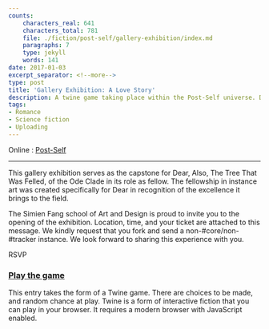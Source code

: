 ```yaml
---
counts:
    characters_real: 641
    characters_total: 781
    file: ./fiction/post-self/gallery-exhibition/index.md
    paragraphs: 7
    type: jekyll
    words: 141
date: 2017-01-03
excerpt_separator: <!--more-->
type: post
title: 'Gallery Exhibition: A Love Story'
description: A twine game taking place within the Post-Self universe. Dear, Also, The Tree That Was Felled holds a gallery exhibition of its works as an instance artist.
tags:
- Romance
- Science fiction
- Uploading
---
```


Online
:   [Post-Self](http://post-self.io/entry/gallery-exhibition/)

-----

This gallery exhibition serves as the capstone for Dear, Also, The Tree That Was Felled, of the Ode Clade in its role as fellow. The fellowship in instance art was created specifically for Dear in recognition of the excellence it brings to the field.

The Simien Fang school of Art and Design is proud to invite you to the opening of the exhibition. Location, time, and your ticket are attached to this message. We kindly request that you fork and send a non-#core/non-#tracker instance. We look forward to sharing this experience with you.

RSVP<!--more-->

### [Play the game](game)

This entry takes the form of a Twine game. There are choices to be made, and random chance at play. Twine is a form of interactive fiction that you can play in your browser. It requires a modern browser with JavaScript enabled.
